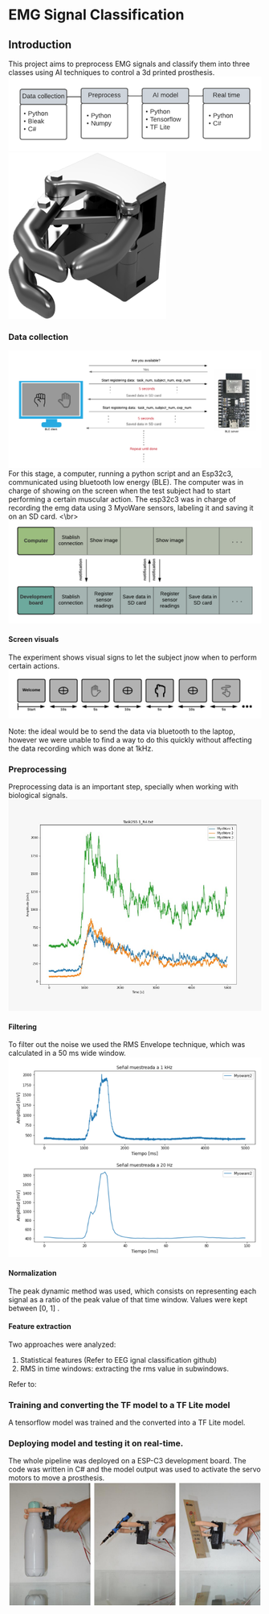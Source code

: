 # EMG Signal Classification

## Introduction
This project aims to preprocess EMG signals and classify them into three classes using AI techniques to control a 3d printed prosthesis.
![Experiment flow diagram](static/summary.png)
![Prosthesis](static/render.png)

### Data collection
![Data collection](static/data_collect.png)
For this stage, a computer, running a python script and an Esp32c3, communicated using bluetooth low energy (BLE). The computer was in charge of showing on the screen when the test subject had to start performing a certain muscular action. The esp32c3 was in charge of recording the emg data using 3 MyoWare sensors, labeling it and saving it on an SD card. <\br>
![BLE communication](static/ble_communication.png)

#### Screen visuals
The experiment shows visual signs to let the subject jnow when to perform certain actions.
![Screen visuals](static/screen_visuals.png)

Note: the ideal would be to send the data via bluetooth to the laptop, however we were unable to find a way to do this quickly without affecting the data recording which was done at 1kHz. 

### Preprocessing
Preprocessing data is an important step, specially when working with biological signals.
![MyoWare raw signals](static/myoware_signals.jpeg)
#### Filtering
To filter out the noise we used the RMS Envelope technique, which was calculated in a 50 ms wide window.
![RMS envelope](static/filtered_signal.png)
#### Normalization
The peak dynamic method was used, which consists on representing each signal as a ratio of the peak value of that time window. Values were kept between [0, 1] .

#### Feature extraction
Two approaches were analyzed:
1. Statistical features (Refer to EEG ignal classification github)
2. RMS in time windows: extracting the rms value in subwindows.

Refer to: 

### Training and converting the TF model to a TF Lite model
A tensorflow model was trained and the converted into a TF Lite model. 

### Deploying model and testing it on real-time.
The whole pipeline was deployed on a ESP-C3 development board. The code was written in C# and the model output was used to activate the servo motors to move a prosthesis. 
![Real time testing](static/real_time.png)
